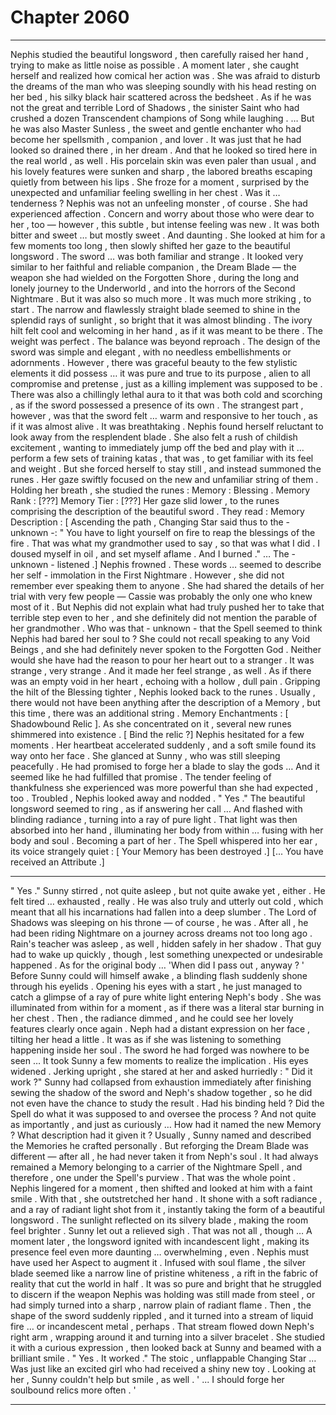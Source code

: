 
# Chapter 2060


---

Nephis studied the beautiful longsword , then carefully raised her hand , trying to make as little noise as possible .
A moment later , she caught herself and realized how comical her action was . She was afraid to disturb the dreams of the man who was sleeping soundly with his head resting on her bed , his silky black hair scattered across the bedsheet . As if he was not the great and terrible Lord of Shadows , the sinister Saint who had crushed a dozen Transcendent champions of Song while laughing .
… But he was also Master Sunless , the sweet and gentle enchanter who had become her spellsmith , companion , and lover .
It was just that he had looked so drained there , in her dream . And that he looked so tired here in the real world , as well .
His porcelain skin was even paler than usual , and his lovely features were sunken and sharp , the labored breaths escaping quietly from between his lips .
She froze for a moment , surprised by the unexpected and unfamiliar feeling swelling in her chest .
Was it … tenderness ?
Nephis was not an unfeeling monster , of course . She had experienced affection . Concern and worry about those who were dear to her , too — however , this subtle , but intense feeling was new .
It was both bitter and sweet … but mostly sweet .
And daunting .
She looked at him for a few moments too long , then slowly shifted her gaze to the beautiful longsword .
The sword … was both familiar and strange . It looked very similar to her faithful and reliable companion , the Dream Blade — the weapon she had wielded on the Forgotten Shore , during the long and lonely journey to the Underworld , and into the horrors of the Second Nightmare . But it was also so much more .
It was much more striking , to start . The narrow and flawlessly straight blade seemed to shine in the splendid rays of sunlight , so bright that it was almost blinding . The ivory hilt felt cool and welcoming in her hand , as if it was meant to be there . The weight was perfect . The balance was beyond reproach .
The design of the sword was simple and elegant , with no needless embellishments or adornments . However , there was graceful beauty to the few stylistic elements it did possess … it was pure and true to its purpose , alien to all compromise and pretense , just as a killing implement was supposed to be .
There was also a chillingly lethal aura to it that was both cold and scorching , as if the sword possessed a presence of its own . The strangest part , however , was that the sword felt … warm and responsive to her touch , as if it was almost alive .
It was breathtaking .
Nephis found herself reluctant to look away from the resplendent blade . She also felt a rush of childish excitement , wanting to immediately jump off the bed and play with it … perform a few sets of training katas , that was , to get familiar with its feel and weight .
But she forced herself to stay still , and instead summoned the runes .
Her gaze swiftly focused on the new and unfamiliar string of them .
Holding her breath , she studied the runes :
Memory : Blessing .
Memory Rank : [???]
Memory Tier : [???]
Her gaze slid lower , to the runes comprising the description of the beautiful sword .
They read :
Memory Description : [ Ascending the path , Changing Star said thus to the - unknown -:
" You have to light yourself on fire to reap the blessings of the fire . That was what my grandmother used to say , so that was what I did . I doused myself in oil , and set myself aflame . And I burned ."
… The - unknown - listened .]
Nephis frowned .
These words … seemed to describe her self - immolation in the First Nightmare . However , she did not remember ever speaking them to anyone . She had shared the details of her trial with very few people — Cassie was probably the only one who knew most of it . But Nephis did not explain what had truly pushed her to take that terrible step even to her , and she definitely did not mention the parable of her grandmother .
Who was that - unknown - that the Spell seemed to think Nephis had bared her soul to ?
She could not recall speaking to any Void Beings , and she had definitely never spoken to the Forgotten God . Neither would she have had the reason to pour her heart out to a stranger .
It was strange , very strange .
And it made her feel strange , as well . As if there was an empty void in her heart , echoing with a hollow , dull pain .
Gripping the hilt of the Blessing tighter , Nephis looked back to the runes .
Usually , there would not have been anything after the description of a Memory , but this time , there was an additional string .
Memory Enchantments : [ Shadowbound Relic ].
As she concentrated on it , several new runes shimmered into existence .
[ Bind the relic ?]
Nephis hesitated for a few moments .
Her heartbeat accelerated suddenly , and a soft smile found its way onto her face .
She glanced at Sunny , who was still sleeping peacefully .
He had promised to forge her a blade to slay the gods …
And it seemed like he had fulfilled that promise .
The tender feeling of thankfulness she experienced was more powerful than she had expected , too .
Troubled , Nephis looked away and nodded .
" Yes ."
The beautiful longsword seemed to ring , as if answering her call …
And flashed with blinding radiance , turning into a ray of pure light . That light was then absorbed into her hand , illuminating her body from within … fusing with her body and soul .
Becoming a part of her .
The Spell whispered into her ear , its voice strangely quiet :
[ Your Memory has been destroyed .]
[... You have received an Attribute .]
***
" Yes ."
Sunny stirred , not quite asleep , but not quite awake yet , either .
He felt tired … exhausted , really . He was also truly and utterly out cold , which meant that all his incarnations had fallen into a deep slumber . The Lord of Shadows was sleeping on his throne — of course , he was . After all , he had been riding Nightmare on a journey across dreams not too long ago . Rain's teacher was asleep , as well , hidden safely in her shadow .
That guy had to wake up quickly , though , lest something unexpected or undesirable happened .
As for the original body …
'When did I pass out , anyway ? '
Before Sunny could will himself awake , a blinding flash suddenly shone through his eyelids . Opening his eyes with a start , he just managed to catch a glimpse of a ray of pure white light entering Neph's body .
She was illuminated from within for a moment , as if there was a literal star burning in her chest . Then , the radiance dimmed , and he could see her lovely features clearly once again .
Neph had a distant expression on her face , tilting her head a little . It was as if she was listening to something happening inside her soul .
The sword he had forged was nowhere to be seen …
It took Sunny a few moments to realize the implication .
His eyes widened .
Jerking upright , she stared at her and asked hurriedly :
" Did it work ?"
Sunny had collapsed from exhaustion immediately after finishing sewing the shadow of the sword and Neph's shadow together , so he did not even have the chance to study the result .
Had his binding held ?
Did the Spell do what it was supposed to and oversee the process ?
And not quite as importantly , and just as curiously …
How had it named the new Memory ? What description had it given it ?
Usually , Sunny named and described the Memories he crafted personally . But reforging the Dream Blade was different — after all , he had never taken it from Neph's soul . It had always remained a Memory belonging to a carrier of the Nightmare Spell , and therefore , one under the Spell's purview . That was the whole point .
Nephis lingered for a moment , then shifted and looked at him with a faint smile .
With that , she outstretched her hand . It shone with a soft radiance , and a ray of radiant light shot from it , instantly taking the form of a beautiful longsword .
The sunlight reflected on its silvery blade , making the room feel brighter .
Sunny let out a relieved sigh .
That was not all , though …
A moment later , the longsword ignited with incandescent light , making its presence feel even more daunting … overwhelming , even . Nephis must have used her Aspect to augment it .
Infused with soul flame , the silver blade seemed like a narrow line of pristine whiteness , a rift in the fabric of reality that cut the world in half . It was so pure and bright that he struggled to discern if the weapon Nephis was holding was still made from steel , or had simply turned into a sharp , narrow plain of radiant flame .
Then , the shape of the sword suddenly rippled , and it turned into a stream of liquid fire … or incandescent metal , perhaps . That stream flowed down Neph's right arm , wrapping around it and turning into a silver bracelet .
She studied it with a curious expression , then looked back at Sunny and beamed with a brilliant smile .
" Yes . It worked ."
The stoic , unflappable Changing Star …
Was just like an excited girl who had received a shiny new toy .
Looking at her , Sunny couldn't help but smile , as well .
' ... I should forge her soulbound relics more often . '

---

